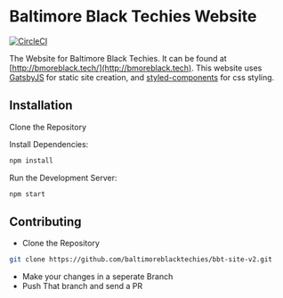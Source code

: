 # Baltimore Black Techies Website

[![CircleCI](https://circleci.com/gh/baltimoreblacktechies/bbt-site-v2/tree/master.svg?style=svg)](https://circleci.com/gh/baltimoreblacktechies/bbt-site-v2/tree/master)

The Website for Baltimore Black Techies. It can be found at [http://bmoreblack.tech/](http://bmoreblack.tech).
This website uses [GatsbyJS](https://www.gatsbyjs.org/) for static site creation, and [styled-components](https://www.styled-components.com/) for css styling.

## Installation
Clone the Repository

Install Dependencies:
``` sh
npm install
```

Run the Development Server:
``` sh
npm start
```

## Contributing
* Clone the Repository
```sh
git clone https://github.com/baltimoreblacktechies/bbt-site-v2.git
```

* Make your changes in a seperate Branch
* Push That branch and send a PR
